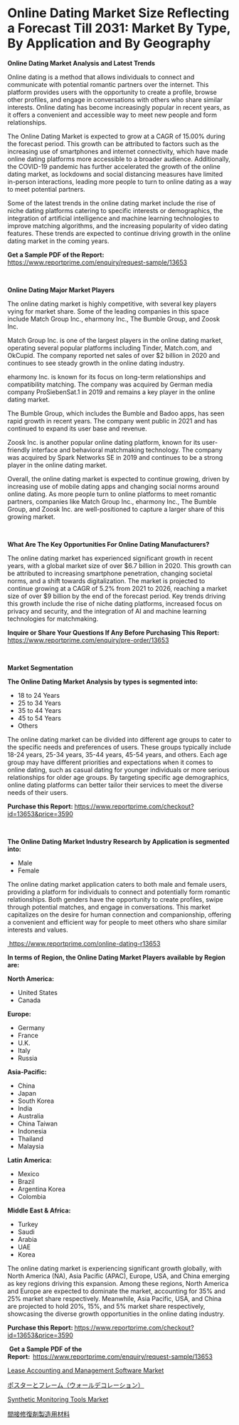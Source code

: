 <p><h1>Online Dating Market Size Reflecting a Forecast Till 2031: Market By Type, By Application and By Geography</h1></p><p><strong>Online Dating Market Analysis and Latest Trends</strong></p>
<p><p>Online dating is a method that allows individuals to connect and communicate with potential romantic partners over the internet. This platform provides users with the opportunity to create a profile, browse other profiles, and engage in conversations with others who share similar interests. Online dating has become increasingly popular in recent years, as it offers a convenient and accessible way to meet new people and form relationships.</p><p>The Online Dating Market is expected to grow at a CAGR of 15.00% during the forecast period. This growth can be attributed to factors such as the increasing use of smartphones and internet connectivity, which have made online dating platforms more accessible to a broader audience. Additionally, the COVID-19 pandemic has further accelerated the growth of the online dating market, as lockdowns and social distancing measures have limited in-person interactions, leading more people to turn to online dating as a way to meet potential partners.</p><p>Some of the latest trends in the online dating market include the rise of niche dating platforms catering to specific interests or demographics, the integration of artificial intelligence and machine learning technologies to improve matching algorithms, and the increasing popularity of video dating features. These trends are expected to continue driving growth in the online dating market in the coming years.</p></p>
<p><strong>Get a Sample PDF of the Report:&nbsp;</strong> <a href="https://www.reportprime.com/enquiry/request-sample/13653">https://www.reportprime.com/enquiry/request-sample/13653</a></p>
<p>&nbsp;</p>
<p><strong>Online Dating Major Market Players</strong></p>
<p><p>The online dating market is highly competitive, with several key players vying for market share. Some of the leading companies in this space include Match Group Inc., eharmony Inc., The Bumble Group, and Zoosk Inc.</p><p>Match Group Inc. is one of the largest players in the online dating market, operating several popular platforms including Tinder, Match.com, and OkCupid. The company reported net sales of over $2 billion in 2020 and continues to see steady growth in the online dating industry.</p><p>eharmony Inc. is known for its focus on long-term relationships and compatibility matching. The company was acquired by German media company ProSiebenSat.1 in 2019 and remains a key player in the online dating market.</p><p>The Bumble Group, which includes the Bumble and Badoo apps, has seen rapid growth in recent years. The company went public in 2021 and has continued to expand its user base and revenue.</p><p>Zoosk Inc. is another popular online dating platform, known for its user-friendly interface and behavioral matchmaking technology. The company was acquired by Spark Networks SE in 2019 and continues to be a strong player in the online dating market.</p><p>Overall, the online dating market is expected to continue growing, driven by increasing use of mobile dating apps and changing social norms around online dating. As more people turn to online platforms to meet romantic partners, companies like Match Group Inc., eharmony Inc., The Bumble Group, and Zoosk Inc. are well-positioned to capture a larger share of this growing market.</p></p>
<p>&nbsp;</p>
<p><strong>What Are The Key Opportunities For Online Dating Manufacturers?</strong></p>
<p><p>The online dating market has experienced significant growth in recent years, with a global market size of over $6.7 billion in 2020. This growth can be attributed to increasing smartphone penetration, changing societal norms, and a shift towards digitalization. The market is projected to continue growing at a CAGR of 5.2% from 2021 to 2026, reaching a market size of over $9 billion by the end of the forecast period. Key trends driving this growth include the rise of niche dating platforms, increased focus on privacy and security, and the integration of AI and machine learning technologies for matchmaking.</p></p>
<p><strong>Inquire or Share Your Questions If Any Before Purchasing This Report:</strong> <a href="https://www.reportprime.com/enquiry/pre-order/13653">https://www.reportprime.com/enquiry/pre-order/13653</a></p>
<p>&nbsp;</p>
<p><strong>Market Segmentation</strong></p>
<p><strong>The Online Dating Market Analysis by types is segmented into:</strong></p>
<p><ul><li>18 to 24 Years</li><li>25 to 34 Years</li><li>35 to 44 Years</li><li>45 to 54 Years</li><li>Others</li></ul></p>
<p><p>The online dating market can be divided into different age groups to cater to the specific needs and preferences of users. These groups typically include 18-24 years, 25-34 years, 35-44 years, 45-54 years, and others. Each age group may have different priorities and expectations when it comes to online dating, such as casual dating for younger individuals or more serious relationships for older age groups. By targeting specific age demographics, online dating platforms can better tailor their services to meet the diverse needs of their users.</p></p>
<p><strong>Purchase this Report:&nbsp;</strong><a href="https://www.reportprime.com/checkout?id=13653&price=3590">https://www.reportprime.com/checkout?id=13653&price=3590</a></p>
<p>&nbsp;</p>
<p><strong>The Online Dating Market Industry Research by Application is segmented into:</strong></p>
<p><ul><li>Male</li><li>Female</li></ul></p>
<p><p>The online dating market application caters to both male and female users, providing a platform for individuals to connect and potentially form romantic relationships. Both genders have the opportunity to create profiles, swipe through potential matches, and engage in conversations. This market capitalizes on the desire for human connection and companionship, offering a convenient and efficient way for people to meet others who share similar interests and values.</p></p>
<p><a href="https://www.reportprime.com/online-dating-r13653">&nbsp;https://www.reportprime.com/online-dating-r13653</a></p>
<p><strong>In terms of Region, the Online Dating Market Players available by Region are:</strong></p>
<p>
    <p> <strong> North America: </strong>
        <ul>
            <li>United States</li>
            <li>Canada</li>
        </ul>
        </p> 
    <p> <strong> Europe: </strong>
        <ul>
            <li>Germany</li>
            <li>France</li>
            <li>U.K.</li>
            <li>Italy</li>
            <li>Russia</li>
        </ul>
        </p> 
    <p> <strong> Asia-Pacific: </strong>
        <ul>
            <li>China</li>
            <li>Japan</li>
            <li>South Korea</li>
            <li>India</li>
            <li>Australia</li>
            <li>China Taiwan</li>
            <li>Indonesia</li>
            <li>Thailand</li>
            <li>Malaysia</li>
        </ul>
        </p> 
    <p> <strong> Latin America: </strong>
        <ul>
            <li>Mexico</li>
            <li>Brazil</li>
            <li>Argentina Korea</li>
            <li>Colombia</li>
        </ul>
        </p> 
    <p> <strong> Middle East & Africa: </strong>
        <ul>
            <li>Turkey</li>
            <li>Saudi</li>
            <li>Arabia</li>
            <li>UAE</li>
            <li>Korea</li>
        </ul>
    </p>
    </p>
<p><p>The online dating market is experiencing significant growth globally, with North America (NA), Asia Pacific (APAC), Europe, USA, and China emerging as key regions driving this expansion. Among these regions, North America and Europe are expected to dominate the market, accounting for 35% and 25% market share respectively. Meanwhile, Asia Pacific, USA, and China are projected to hold 20%, 15%, and 5% market share respectively, showcasing the diverse growth opportunities in the online dating industry.</p></p>
<p><strong>Purchase this Report: </strong><a href="https://www.reportprime.com/checkout?id=13653&price=3590">https://www.reportprime.com/checkout?id=13653&price=3590</a></p>
<p>&nbsp;<strong>Get a Sample PDF of the Report:&nbsp;&nbsp;</strong><a href="https://www.reportprime.com/enquiry/request-sample/13653">https://www.reportprime.com/enquiry/request-sample/13653</a></p>
<p><strong></strong></p>
<p><p><a href="https://github.com/kosella/Market-Research-Report-List-3/blob/main/lease-accounting-and-management-software-market.md">Lease Accounting and Management Software Market</a></p><p><a href="https://github.com/KaliMetz2023/Market-Research-Report-List-1/blob/main/559053280442.md">ポスターとフレーム（ウォールデコレーション）</a></p><p><a href="https://github.com/kufem1/Market-Research-Report-List-2/blob/main/synthetic-monitoring-tools-market.md">Synthetic Monitoring Tools Market</a></p><p><a href="https://github.com/oqoeusbvpadwjs08/Market-Research-Report-List-2/blob/main/931118580443.md">間接修復剤製造用材料</a></p></p>